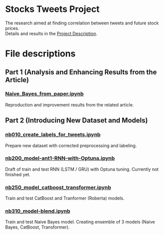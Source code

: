 # Stocks Tweets Project
The research aimed at finding correlation between tweets and future stock prices.  
Details and results in the [Project Description](2022-11__Stocks_and_Tweets.pdf).  


# File descriptions

## Part 1 (Analysis and Enhancing Results from the Article)

### [Naive_Bayes_from_paper.ipynb](notebooks/Naive_Bayes_from_paper.ipynb)  
Reproduction and improvement results from the related article.


## Part 2 (Introducing New Dataset and Models)

### [nb010_create_labels_for_tweets.ipynb](notebooks/nb010_create_labels_for_tweets.ipynb)  
Prepare new dataset with corrected preprocessing and labeling.

### [nb200_model-ant1-RNN-with-Optuna.ipynb](notebooks/nb200_model-ant1-RNN-with-Optuna.ipynb)  
Draft of train and test RNN (LSTM / GRU) with Optuna tuning. 
Currently not finished yet.


### [nb250_model_catboost_transformer.ipynb](notebooks/nb250_model_catboost_transformer.ipynb)  
Train and test CatBoost and Tranformer (Roberta) models.

### [nb310_model-blend.ipynb](notebooks/nb310_model-blend.ipynb)   
Train and test Naive Bayes model.
Creating ensemble of 3 models (Naive Bayes, CatBoost, Transformer).

